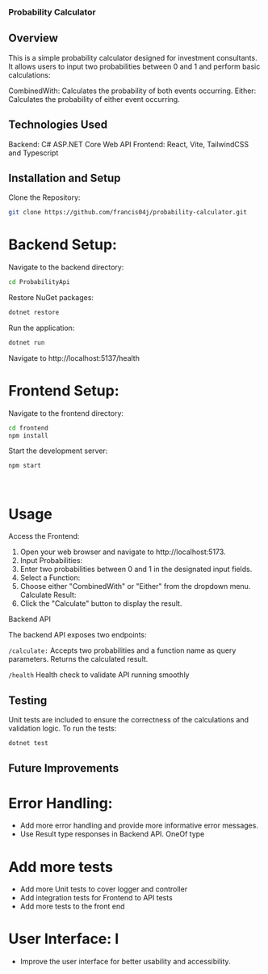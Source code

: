 ### Probability Calculator

## Overview

This is a simple probability calculator designed for investment consultants. It allows users to input two probabilities between 0 and 1 and perform basic calculations:

CombinedWith: Calculates the probability of both events occurring.
Either: Calculates the probability of either event occurring.

## Technologies Used

Backend: C# ASP.NET Core Web API
Frontend: React, Vite, TailwindCSS and Typescript

## Installation and Setup

Clone the Repository:

```Bash
git clone https://github.com/francis04j/probability-calculator.git
```

# Backend Setup:
Navigate to the backend directory:
```Bash
cd ProbabilityApi
```

Restore NuGet packages:
```Bash
dotnet restore
```

Run the application:
```Bash
dotnet run
```
Navigate to http://localhost:5137/health

# Frontend Setup:
Navigate to the frontend directory:
```Bash
cd frontend
npm install
```

Start the development server:
```Bash
npm start   
```

  
# Usage

Access the Frontend:
1. Open your web browser and navigate to http://localhost:5173.
2. Input Probabilities:
3. Enter two probabilities between 0 and 1 in the designated input fields.
4. Select a Function:
5. Choose either "CombinedWith" or "Either" from the dropdown menu.
Calculate Result:
6. Click the "Calculate" button to display the result.

Backend API

The backend API exposes two endpoints:

`/calculate:`
Accepts two probabilities and a function name as query parameters.
Returns the calculated result.

`/health`
Health check to validate API running smoothly

## Testing

Unit tests are included to ensure the correctness of the calculations and validation logic. To run the tests:

```Bash
dotnet test
```


## Future Improvements

# Error Handling: 
 - Add more error handling and provide more informative error messages.
  - Use Result<T> type responses in Backend API. OneOf type
# Add more tests
  - Add more Unit tests to cover logger and controller
  - Add integration tests for Frontend to API tests
  - Add more tests to the front end
# User Interface: I
  - Improve the user interface for better usability and accessibility.

